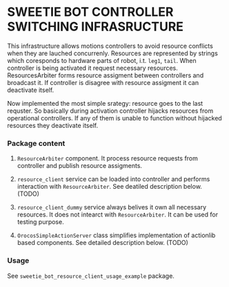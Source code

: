 SWEETIE BOT CONTROLLER SWITCHING INFRASRUCTURE 
==============================================

This infrastructure allows motions controllers to avoid resource conflicts when they are lauched concurrenly.
Resources are represented by strings which coresponds to hardware parts of robot, i.t. `leg1`, `tail`.
When controller is being activated it request necessary resources. ResourcesArbiter forms resource assigment
between controllers and broadcast it. If controller is disagree with resource assigment it can deactivate itself.

Now implemented the most simple srategy: resource goes to the last requster. So basically during activation
controller hijacks resources from operational controllers. If any of them is unable to function without 
hijacked resources they deactivate itself.


### Package content

1. `ResourceArbiter` component. It process resource requests from controller and publish resource assigments.

2. `resource_client` service can be loaded into controller and performs interaction with `ResourceArbiter`.
	See deatiled description below. (TODO)

3. `resource_client_dummy` service always belives it own all necessary resources. It does not intearct with 
    `ResourceArbiter`. It can be used for testing purpose.

4. `OrocosSimpleActionServer` class simplifies implementation of actionlib based components. 
    See detailed description below. (TODO)

### Usage

See `sweetie_bot_resource_client_usage_example` package.
